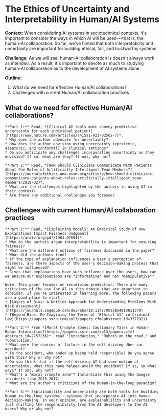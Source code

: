 # The Ethics of Uncertainty and Interpretability in Human/AI Systems

**Context:** When considering AI systems in sociotechnical contexts, it's important to consider the ways in which AI will be used---that is, the human-AI collaboration. So far, we've hinted that both interpretability and uncertainty are important for building ethical, fair, and trustworthy systems. 

**Challenge:** As we will see, human-AI collaboration is doesn't always work as intended. As a result, it's important to devote as much to studying human-AI collaboration as to the development of AI systems alone. 

**Outline:** 
1. What do we need for effective Human/AI collaborations?
2. Challenges with current Human/AI collaboration practices



## What do we need for effective Human/AI collaborations?


````{admonition} Exercise: Effective Human/AI Collaboration
**Part 1:** Read, *[Clinical AI tools must convey predictive uncertainty for each individual patient](https://www.nature.com/articles/s41591-023-02562-7)*. 
* Why does the author advocate for uncertainty? 
* How does the author envision using uncertainty (epistemic, aleatoric, and conformal) in clinical settings?
* Do you anticipate any challenges incorporating uncertainty as they envision? If so, what are they? If not, why not?

**Part 2:** Read, *[How Should Clinicians Communicate With Patients About the Roles of Artificially Intelligent Team Members?](https://journalofethics.ama-assn.org/article/how-should-clinicians-communicate-patients-about-roles-artificially-intelligent-team-members/2019-02)*.
* What are the challenges highlighted by the authors in using AI in their context? 
* Are there any additional challenges you foresee?
````


## Challenges with current Human/AI collaboration practices


````{admonition} Exercise: Challenges in Human/AI Collaboration
**Part 1:** Read, *[Explaining Models: An Empirical Study of How Explanations Impact Fairness Judgment](https://arxiv.org/pdf/1901.07694)*. 
* Why do the authors argue interpretability is important for ensuring fairness?
* What are the different notions of fairness discussed in the paper?
* What did the authors find?
* If the type of explanation influences a user's perception of fairness, are there aspects of the user's decision-making process that might be influenced? 
* Given that explanations have such influence over the users, how can we ensure our explanations are *informative* and not *manipulative*? 

Note: This paper focuses on recidivism prediction. There are many criticisms of the use for AI in this domain that are important to consider. If you're interested in learning more, the following papers are a good place to start:
* [Layers of Bias: A Unified Approach for Understanding Problems With Risk Assessment](https://journals.sagepub.com/doi/abs/10.1177/0093854818811379)
* [Beyond Bias: Re-Imagining the Terms of ‘Ethical AI’ in Criminal Law](https://papers.ssrn.com/sol3/papers.cfm?abstract_id=3377921)

**Part 2:** From *[Moral Crumple Zones: Cautionary Tales in Human-Robot Interaction](https://papers.ssrn.com/sol3/papers.cfm?abstract_id=2757236)*, read "Introduction," "Robots on the road," and "Conclusion."
* What were the sources of failure in the self-driving Uber car accident? 
* In the accident, who ended up being held responsible? Do you agree with this? Why or why not? 
* Do you think that if the self-driving AI had some notion of uncertainty, what this have helped avoid the accident? If so, in what ways? If not, why not?
* What's a "moral crumple zone"? Instantiate this using the Google incidents from 2015-2017. 
* What are the author's criticisms of the human-in-the-loop paradigm?

**Part 3:** Explainability and uncertainty are both tools for building human-in-the-loop systems---systems that incorporate AI into human decision-making. In your opinion, are explainablility and uncertainty just shifting the responsibility from the AI developers to the AI users? Why or why not?

````


